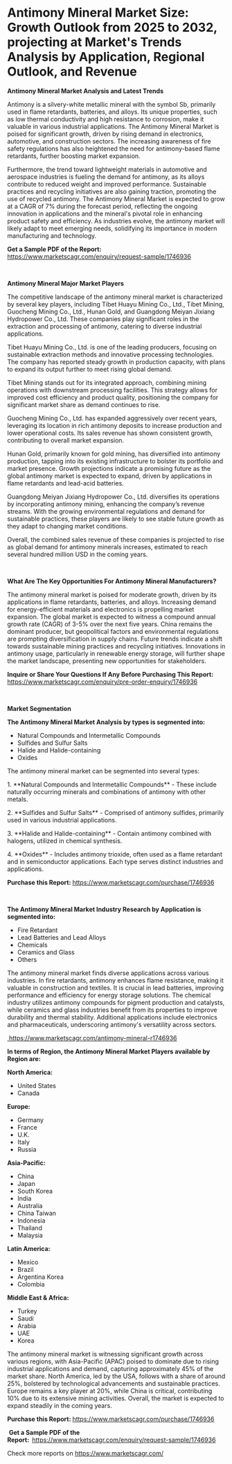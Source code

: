<p><h1>Antimony Mineral Market Size: Growth Outlook from 2025 to 2032, projecting at Market's Trends Analysis by Application, Regional Outlook, and Revenue</h1></p><p><strong>Antimony Mineral Market Analysis and Latest Trends</strong></p>
<p><p>Antimony is a silvery-white metallic mineral with the symbol Sb, primarily used in flame retardants, batteries, and alloys. Its unique properties, such as low thermal conductivity and high resistance to corrosion, make it valuable in various industrial applications. The Antimony Mineral Market is poised for significant growth, driven by rising demand in electronics, automotive, and construction sectors. The increasing awareness of fire safety regulations has also heightened the need for antimony-based flame retardants, further boosting market expansion.</p><p>Furthermore, the trend toward lightweight materials in automotive and aerospace industries is fueling the demand for antimony, as its alloys contribute to reduced weight and improved performance. Sustainable practices and recycling initiatives are also gaining traction, promoting the use of recycled antimony. The Antimony Mineral Market is expected to grow at a CAGR of 7% during the forecast period, reflecting the ongoing innovation in applications and the mineral's pivotal role in enhancing product safety and efficiency. As industries evolve, the antimony market will likely adapt to meet emerging needs, solidifying its importance in modern manufacturing and technology.</p></p>
<p><strong>Get a Sample PDF of the Report:&nbsp;</strong> <a href="https://www.marketscagr.com/enquiry/request-sample/1746936?utm_campaign=3292&utm_medium=2&utm_source=Github&utm_content=ia&utm_term=01042025&utm_id=antimony-mineral">https://www.marketscagr.com/enquiry/request-sample/1746936</a></p>
<p>&nbsp;</p>
<p><strong>Antimony Mineral Major Market Players</strong></p>
<p><p>The competitive landscape of the antimony mineral market is characterized by several key players, including Tibet Huayu Mining Co., Ltd., Tibet Mining, Guocheng Mining Co., Ltd., Hunan Gold, and Guangdong Meiyan Jixiang Hydropower Co., Ltd. These companies play significant roles in the extraction and processing of antimony, catering to diverse industrial applications.</p><p>Tibet Huayu Mining Co., Ltd. is one of the leading producers, focusing on sustainable extraction methods and innovative processing technologies. The company has reported steady growth in production capacity, with plans to expand its output further to meet rising global demand. </p><p>Tibet Mining stands out for its integrated approach, combining mining operations with downstream processing facilities. This strategy allows for improved cost efficiency and product quality, positioning the company for significant market share as demand continues to rise. </p><p>Guocheng Mining Co., Ltd. has expanded aggressively over recent years, leveraging its location in rich antimony deposits to increase production and lower operational costs. Its sales revenue has shown consistent growth, contributing to overall market expansion.</p><p>Hunan Gold, primarily known for gold mining, has diversified into antimony production, tapping into its existing infrastructure to bolster its portfolio and market presence. Growth projections indicate a promising future as the global antimony market is expected to expand, driven by applications in flame retardants and lead-acid batteries.</p><p>Guangdong Meiyan Jixiang Hydropower Co., Ltd. diversifies its operations by incorporating antimony mining, enhancing the company’s revenue streams. With the growing environmental regulations and demand for sustainable practices, these players are likely to see stable future growth as they adapt to changing market conditions.</p><p>Overall, the combined sales revenue of these companies is projected to rise as global demand for antimony minerals increases, estimated to reach several hundred million USD in the coming years.</p></p>
<p>&nbsp;</p>
<p><strong>What Are The Key Opportunities For Antimony Mineral Manufacturers?</strong></p>
<p><p>The antimony mineral market is poised for moderate growth, driven by its applications in flame retardants, batteries, and alloys. Increasing demand for energy-efficient materials and electronics is propelling market expansion. The global market is expected to witness a compound annual growth rate (CAGR) of 3-5% over the next five years. China remains the dominant producer, but geopolitical factors and environmental regulations are prompting diversification in supply chains. Future trends indicate a shift towards sustainable mining practices and recycling initiatives. Innovations in antimony usage, particularly in renewable energy storage, will further shape the market landscape, presenting new opportunities for stakeholders.</p></p>
<p><strong>Inquire or Share Your Questions If Any Before Purchasing This Report:</strong> <a href="https://www.marketscagr.com/enquiry/pre-order-enquiry/1746936?utm_campaign=3292&utm_medium=2&utm_source=Github&utm_content=ia&utm_term=01042025&utm_id=antimony-mineral">https://www.marketscagr.com/enquiry/pre-order-enquiry/1746936</a></p>
<p>&nbsp;</p>
<p><strong>Market Segmentation</strong></p>
<p><strong>The Antimony Mineral Market Analysis by types is segmented into:</strong></p>
<p><ul><li>Natural Compounds and Intermetallic Compounds</li><li>Sulfides and Sulfur Salts</li><li>Halide and Halide-containing</li><li>Oxides</li></ul></p>
<p><p>The antimony mineral market can be segmented into several types: </p><p>1. **Natural Compounds and Intermetallic Compounds** - These include naturally occurring minerals and combinations of antimony with other metals.</p><p>2. **Sulfides and Sulfur Salts** - Comprised of antimony sulfides, primarily used in various industrial applications.</p><p>3. **Halide and Halide-containing** - Contain antimony combined with halogens, utilized in chemical synthesis.</p><p>4. **Oxides** - Includes antimony trioxide, often used as a flame retardant and in semiconductor applications. Each type serves distinct industries and applications.</p></p>
<p><strong>Purchase this Report:&nbsp;</strong><a href="https://www.marketscagr.com/purchase/1746936?utm_campaign=3292&utm_medium=2&utm_source=Github&utm_content=ia&utm_term=01042025&utm_id=antimony-mineral">https://www.marketscagr.com/purchase/1746936</a></p>
<p>&nbsp;</p>
<p><strong>The Antimony Mineral Market Industry Research by Application is segmented into:</strong></p>
<p><ul><li>Fire Retardant</li><li>Lead Batteries and Lead Alloys</li><li>Chemicals</li><li>Ceramics and Glass</li><li>Others</li></ul></p>
<p><p>The antimony mineral market finds diverse applications across various industries. In fire retardants, antimony enhances flame resistance, making it valuable in construction and textiles. It is crucial in lead batteries, improving performance and efficiency for energy storage solutions. The chemical industry utilizes antimony compounds for pigment production and catalysts, while ceramics and glass industries benefit from its properties to improve durability and thermal stability. Additional applications include electronics and pharmaceuticals, underscoring antimony's versatility across sectors.</p></p>
<p><a href="https://www.marketscagr.com/antimony-mineral-r1746936?utm_campaign=3292&utm_medium=2&utm_source=Github&utm_content=ia&utm_term=01042025&utm_id=antimony-mineral">&nbsp;https://www.marketscagr.com/antimony-mineral-r1746936</a></p>
<p><strong>In terms of Region, the Antimony Mineral Market Players available by Region are:</strong></p>
<p>
    <p> <strong> North America: </strong>
        <ul>
            <li>United States</li>
            <li>Canada</li>
        </ul>
        </p> 
    <p> <strong> Europe: </strong>
        <ul>
            <li>Germany</li>
            <li>France</li>
            <li>U.K.</li>
            <li>Italy</li>
            <li>Russia</li>
        </ul>
        </p> 
    <p> <strong> Asia-Pacific: </strong>
        <ul>
            <li>China</li>
            <li>Japan</li>
            <li>South Korea</li>
            <li>India</li>
            <li>Australia</li>
            <li>China Taiwan</li>
            <li>Indonesia</li>
            <li>Thailand</li>
            <li>Malaysia</li>
        </ul>
        </p> 
    <p> <strong> Latin America: </strong>
        <ul>
            <li>Mexico</li>
            <li>Brazil</li>
            <li>Argentina Korea</li>
            <li>Colombia</li>
        </ul>
        </p> 
    <p> <strong> Middle East & Africa: </strong>
        <ul>
            <li>Turkey</li>
            <li>Saudi</li>
            <li>Arabia</li>
            <li>UAE</li>
            <li>Korea</li>
        </ul>
    </p>
    </p>
<p><p>The antimony mineral market is witnessing significant growth across various regions, with Asia-Pacific (APAC) poised to dominate due to rising industrial applications and demand, capturing approximately 45% of the market share. North America, led by the USA, follows with a share of around 25%, bolstered by technological advancements and sustainable practices. Europe remains a key player at 20%, while China is critical, contributing 10% due to its extensive mining activities. Overall, the market is expected to expand steadily in the coming years.</p></p>
<p><strong>Purchase this Report: </strong><a href="https://www.marketscagr.com/purchase/1746936?utm_campaign=3292&utm_medium=2&utm_source=Github&utm_content=ia&utm_term=01042025&utm_id=antimony-mineral">https://www.marketscagr.com/purchase/1746936</a></p>
<p>&nbsp;<strong>Get a Sample PDF of the Report:&nbsp;&nbsp;</strong><a href="https://www.marketscagr.com/enquiry/request-sample/1746936?utm_campaign=3292&utm_medium=2&utm_source=Github&utm_content=ia&utm_term=01042025&utm_id=antimony-mineral">https://www.marketscagr.com/enquiry/request-sample/1746936</a></p>
<p><strong></strong></p>
<p>Check more reports on <a href="https://www.marketscagr.com/?utm_campaign=3292&utm_medium=2&utm_source=Github&utm_content=ia&utm_term=01042025&utm_id=antimony-mineral">https://www.marketscagr.com/</a></p>